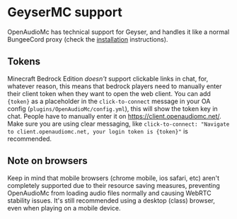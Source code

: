[//]: # (TITLE:geyser)
[//]: # (ICON:fas fa-mobile-alt)
[//]: # (DESCRIPTION:Using OpenAudioMc with geyser/bedrock)
[//]: # (TAGS:installation,geyser,bedrock,pe)
# GeyserMC support
OpenAudioMc has technical support for Geyser, and handles it like a normal BungeeCord proxy (check the [installation](installation.md) instructions).

## Tokens
Minecraft Bedrock Edition *doesn't* support clickable links in chat, for, whatever reason, this means that bedrock players need to manually enter their client token when they want to open the web client.
You can add `{token}` as a placeholder in the `click-to-connect` message in your OA config (`plugins/OpenAudioMc/config.yml`), this will show the token key in chat. People have to manually enter it on https://client.openaudiomc.net/.
Make sure you are using clear messaging, like `click-to-connect: "Navigate to client.openaudiomc.net, your login token is {token}"` is recommended.

## Note on browsers
Keep in mind that mobile browsers (chrome mobile, ios safari, etc) aren't completely supported due to their resource saving measures, preventing OpenAudioMc from loading audio files normally and causing WebRTC stability issues. It's still recommended using a desktop (class) browser, even when playing on a mobile device.
